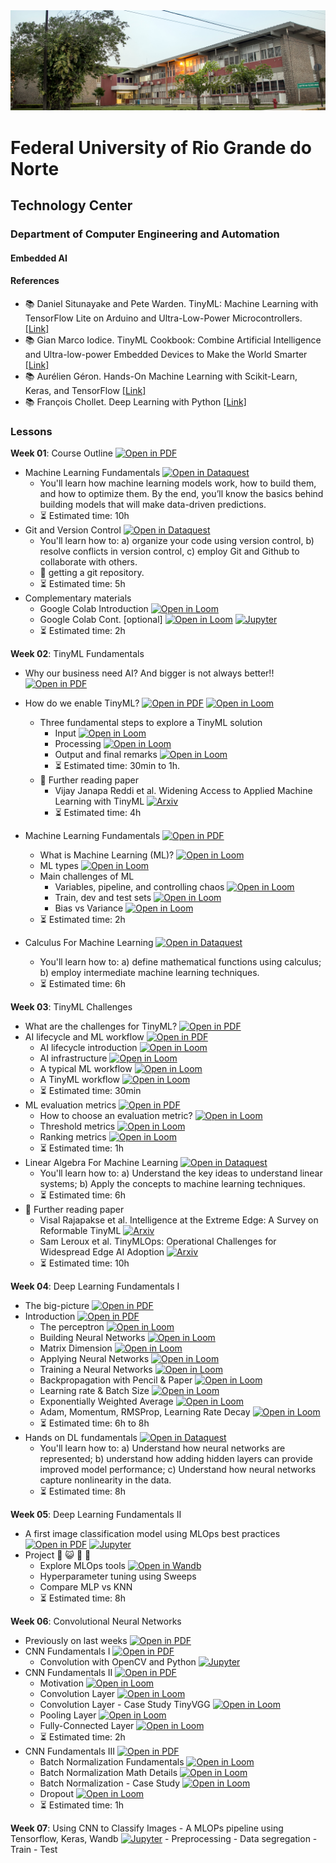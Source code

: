 
<center><img width="800" src="images/ct.jpeg"></center>

# Federal University of Rio Grande do Norte
## Technology Center
### Department of Computer Engineering and Automation 
#### Embedded AI

#### References

- :books: Daniel Situnayake and Pete Warden. TinyML: Machine Learning with TensorFlow Lite on Arduino and Ultra-Low-Power Microcontrollers. [[Link]](https://www.oreilly.com/library/view/tinyml/9781492052036/)
- :books: Gian Marco Iodice. TinyML Cookbook: Combine Artificial Intelligence and Ultra-low-power Embedded Devices to Make the World Smarter [[Link]](https://github.com/PacktPublishing/TinyML-Cookbook)
- :books: Aurélien Géron. Hands-On Machine Learning with Scikit-Learn, Keras, and TensorFlow [[Link]](https://www.oreilly.com/library/view/hands-on-machine-learning/9781492032632/)
- :books: François Chollet. Deep Learning with Python [[Link]](https://www.manning.com/books/deep-learning-with-python)


### Lessons

**Week 01**: Course Outline [![Open in PDF](https://img.shields.io/badge/-PDF-EC1C24?style=flat-square&logo=adobeacrobatreader)](https://github.com/ivanovitchm/embedded.ai/tree/main/lessons/week_01/course_outline.pdf)
- Machine Learning Fundamentals [![Open in Dataquest](https://img.shields.io/badge/link-dataquest-green)](https://www.dataquest.io/course/machine-learning-fundamentals/)
    - You'll learn how machine learning models work, how to build them, and how to optimize them. By the end, you’ll know the basics behind building models that will make data-driven predictions.
    - :hourglass_flowing_sand: Estimated time: 10h
- Git and Version Control [![Open in Dataquest](https://img.shields.io/badge/link-dataquest-green)](https://www.dataquest.io/course/git-and-vcs/)
    - You'll learn how to: a) organize your code using version control, b) resolve conflicts in version control, c) employ Git and Github to collaborate with others.
    - :facepunch: getting a git repository.
    - :hourglass_flowing_sand: Estimated time: 5h
- Complementary materials
    - Google Colab Introduction [![Open in Loom](https://img.shields.io/badge/-Video-83DA77?style=flat-square&logo=loom)](https://www.loom.com/share/8a4f0d34b3cb4d9ea04b6dcf0b3d1aca)
    - Google Colab Cont. [optional] [![Open in Loom](https://img.shields.io/badge/-Video-83DA77?style=flat-square&logo=loom)](https://www.loom.com/share/d96cb0af7d9c4416bfe8145c93248a11) [![Jupyter](https://img.shields.io/badge/-Notebook-191A1B?style=flat-square&logo=jupyter)](https://github.com/ivanovitchm/embedded.ai/blob/main/lessons/week_01/Python_Tutorial.ipynb)
    - :hourglass_flowing_sand: Estimated time: 2h

**Week 02**: TinyML Fundamentals
- Why our business need AI? And bigger is not always better!! [![Open in PDF](https://img.shields.io/badge/-PDF-EC1C24?style=flat-square&logo=adobeacrobatreader)](https://github.com/ivanovitchm/embedded.ai/blob/main/lessons/week_02/tinyml_fundamentals_part1.pdf)
- How do we enable TinyML? [![Open in PDF](https://img.shields.io/badge/-PDF-EC1C24?style=flat-square&logo=adobeacrobatreader)](https://github.com/ivanovitchm/embedded.ai/blob/main/lessons/week_02/tinyml_fundamentals_part2.pdf) [![Open in Loom](https://img.shields.io/badge/-Video-83DA77?style=flat-square&logo=loom)](https://www.loom.com/share/bcb21b8a709f442aa6069b39a2cd339a)
    - Three fundamental steps to explore a TinyML solution
        - Input [![Open in Loom](https://img.shields.io/badge/-Video-83DA77?style=flat-square&logo=loom)](https://www.loom.com/share/848bd54345ce4dc7bf7e4bc0ef8bddc5)
        - Processing [![Open in Loom](https://img.shields.io/badge/-Video-83DA77?style=flat-square&logo=loom)](https://www.loom.com/share/b7f0325996f4497ab66af34dfb01d61b)
        - Output and final remarks [![Open in Loom](https://img.shields.io/badge/-Video-83DA77?style=flat-square&logo=loom)](https://www.loom.com/share/9af1e841bdc6481fbbcbe06b26f27d68)
        - :hourglass_flowing_sand: Estimated time: 30min to 1h.
    - :page_facing_up: Further reading paper
        - Vijay Janapa Reddi et al. Widening Access to Applied Machine Learning with TinyML [![Arxiv](https://img.shields.io/badge/paper-arxiv-red)](https://arxiv.org/pdf/2106.04008.pdf)
        - :hourglass_flowing_sand: Estimated time: 4h


- Machine Learning Fundamentals  [![Open in PDF](https://img.shields.io/badge/-PDF-EC1C24?style=flat-square&logo=adobeacrobatreader)](https://github.com/ivanovitchm/embedded.ai/blob/main/lessons/week_02/ml_fundamentals.pdf)
    - What is Machine Learning (ML)? [![Open in Loom](https://img.shields.io/badge/-Video-83DA77?style=flat-square&logo=loom)](https://www.loom.com/share/098676fae4c2464788dd67ac1b419340)
    - ML types [![Open in Loom](https://img.shields.io/badge/-Video-83DA77?style=flat-square&logo=loom)](https://www.loom.com/share/4005e7ef95d4431db1bd266979a6789c)
    - Main challenges of ML
        - Variables, pipeline, and controlling chaos [![Open in Loom](https://img.shields.io/badge/-Video-83DA77?style=flat-square&logo=loom)](https://www.loom.com/share/f5456342c6b643799c1824362020fc5e)
        - Train, dev and test sets [![Open in Loom](https://img.shields.io/badge/-Video-83DA77?style=flat-square&logo=loom)](https://www.loom.com/share/954298d6f4c1433488239956b5d7007e)
        - Bias vs Variance [![Open in Loom](https://img.shields.io/badge/-Video-83DA77?style=flat-square&logo=loom)](https://www.loom.com/share/c496098013c84911a9ac353fec7e3131)
    - :hourglass_flowing_sand: Estimated time: 2h
- Calculus For Machine Learning [![Open in Dataquest](https://img.shields.io/badge/link-dataquest-green)](https://www.dataquest.io/course/calculus-for-machine-learning/)
    - You'll learn how to: a) define mathematical functions using calculus; b) employ intermediate machine learning techniques.
    - :hourglass_flowing_sand: Estimated time: 6h

**Week 03**: TinyML Challenges
- What are the challenges for TinyML? [![Open in PDF](https://img.shields.io/badge/-PDF-EC1C24?style=flat-square&logo=adobeacrobatreader)](https://github.com/ivanovitchm/embedded.ai/blob/main/lessons/week_03/TinyML%20Challenges.pdf)
- AI lifecycle and ML workflow [![Open in PDF](https://img.shields.io/badge/-PDF-EC1C24?style=flat-square&logo=adobeacrobatreader)](https://github.com/ivanovitchm/embedded.ai/blob/main/lessons/week_03/AI%20Lifecycle%20and%20ML%20Workflow.pdf)
    - AI lifecycle introduction [![Open in Loom](https://img.shields.io/badge/-Video-83DA77?style=flat-square&logo=loom)](https://www.loom.com/share/a07891c7734745c6bde4bce56986fbf5)
    - AI infrastructure [![Open in Loom](https://img.shields.io/badge/-Video-83DA77?style=flat-square&logo=loom)](https://www.loom.com/share/9119e306aa5f49dfab0414c0c673be27)
    - A typical ML workflow [![Open in Loom](https://img.shields.io/badge/-Video-83DA77?style=flat-square&logo=loom)](https://www.loom.com/share/f53740fb59ce4a029eac1e906f73d52d)
    - A TinyML workflow [![Open in Loom](https://img.shields.io/badge/-Video-83DA77?style=flat-square&logo=loom)](https://www.loom.com/share/2126d309b0554825b06488db997b16a1)
    - :hourglass_flowing_sand: Estimated time: 30min
- ML evaluation metrics [![Open in PDF](https://img.shields.io/badge/-PDF-EC1C24?style=flat-square&logo=adobeacrobatreader)](https://github.com/ivanovitchm/embedded.ai/blob/main/lessons/week_03/ML%20-%20Evaluation%20Metrics.pdf)
    - How to choose an evaluation metric? [![Open in Loom](https://img.shields.io/badge/-Video-83DA77?style=flat-square&logo=loom)](https://www.loom.com/share/3dd9bd6dcb844704ba9cd1e1b34932c3)
    - Threshold metrics [![Open in Loom](https://img.shields.io/badge/-Video-83DA77?style=flat-square&logo=loom)](https://www.loom.com/share/efc3248b6f8747a3ab86cd22cadde993)
    - Ranking metrics [![Open in Loom](https://img.shields.io/badge/-Video-83DA77?style=flat-square&logo=loom)](https://www.loom.com/share/1394db7fc27e4592af6f538c06cebbd1)
    - :hourglass_flowing_sand: Estimated time: 1h
- Linear Algebra For Machine Learning [![Open in Dataquest](https://img.shields.io/badge/link-dataquest-green)](https://www.dataquest.io/course/linear-algebra-for-machine-learning/)
    - You'll learn how to: a) Understand the key ideas to understand linear systems; b) Apply the concepts to machine learning techniques.
    - :hourglass_flowing_sand: Estimated time: 6h
- :page_facing_up: Further reading paper
    -  Visal Rajapakse et al. Intelligence at the Extreme Edge: A Survey on Reformable TinyML [![Arxiv](https://img.shields.io/badge/paper-arxiv-red)](https://arxiv.org/abs/2204.00827)
    - Sam Leroux et al. TinyMLOps: Operational Challenges for Widespread Edge AI Adoption [![Arxiv](https://img.shields.io/badge/paper-arxiv-red)](https://arxiv.org/abs/2203.10923)
    - :hourglass_flowing_sand: Estimated time: 10h

**Week 04**: Deep Learning Fundamentals I
- The big-picture [![Open in PDF](https://img.shields.io/badge/-PDF-EC1C24?style=flat-square&logo=adobeacrobatreader)](https://github.com/ivanovitchm/embedded.ai/blob/main/lessons/week_04/DL%20Fundamentals%20-%20Big%20Picture.pdf)
- Introduction [![Open in PDF](https://img.shields.io/badge/-PDF-EC1C24?style=flat-square&logo=adobeacrobatreader)](https://github.com/ivanovitchm/embedded.ai/blob/main/lessons/week_04/Deep%20Learning%20Fundamentals%20-%20Introduction.pdf)
    - The perceptron [![Open in Loom](https://img.shields.io/badge/-Video-83DA77?style=flat-square&logo=loom)](https://www.loom.com/share/8d0ed35c632a4f0e805c103376974ec6)
    - Building Neural Networks [![Open in Loom](https://img.shields.io/badge/-Video-83DA77?style=flat-square&logo=loom)](https://www.loom.com/share/4ed93e63f36f468dad163bde0ed4102c)
    - Matrix Dimension [![Open in Loom](https://img.shields.io/badge/-Video-83DA77?style=flat-square&logo=loom)](https://www.loom.com/share/ac46a8425264456ea91f9644df3d992a)
    - Applying Neural Networks [![Open in Loom](https://img.shields.io/badge/-Video-83DA77?style=flat-square&logo=loom)](https://www.loom.com/share/24f247d0c8a74a48b3e481985fd843bd)
    - Training a Neural Networks [![Open in Loom](https://img.shields.io/badge/-Video-83DA77?style=flat-square&logo=loom)](https://www.loom.com/share/c96bebdd16d9444e9c4adf23a4a93398)
    - Backpropagation with Pencil & Paper [![Open in Loom](https://img.shields.io/badge/-Video-83DA77?style=flat-square&logo=loom)](https://www.loom.com/share/3098f18d6fdc4a039d5e382357bebc82)
    - Learning rate & Batch Size [![Open in Loom](https://img.shields.io/badge/-Video-83DA77?style=flat-square&logo=loom)](https://www.loom.com/share/4271c1e07f294ec181a0b40b93f604b7)
    - Exponentially Weighted Average [![Open in Loom](https://img.shields.io/badge/-Video-83DA77?style=flat-square&logo=loom)](https://www.loom.com/share/eb2e3905d23742d98572d14120fb3f57)
    - Adam, Momentum, RMSProp, Learning Rate Decay [![Open in Loom](https://img.shields.io/badge/-Video-83DA77?style=flat-square&logo=loom)](https://www.loom.com/share/6b4b3a14b3044dfdbe76a5606bc8e513)
    - :hourglass_flowing_sand: Estimated time: 6h to 8h
- Hands on DL fundamentals [![Open in Dataquest](https://img.shields.io/badge/link-dataquest-green)](https://www.dataquest.io/course/deep-learning-fundamentals/)
    - You'll learn how to: a) Understand how neural networks are represented; b) understand how adding hidden layers can provide improved model performance; c) Understand how neural networks capture nonlinearity in the data.
    - :hourglass_flowing_sand: Estimated time: 8h

**Week 05**: Deep Learning Fundamentals II
- A first image classification model using MLOps best practices [![Open in PDF](https://img.shields.io/badge/-PDF-EC1C24?style=flat-square&logo=adobeacrobatreader)](https://github.com/ivanovitchm/embedded.ai/blob/main/lessons/week_05/Week%2005.pdf) [![Jupyter](https://img.shields.io/badge/-Notebook-191A1B?style=flat-square&logo=jupyter)](https://github.com/ivanovitchm/embedded.ai/tree/main/lessons/week_05/first_classifier)
- Project :star2: :smiley_cat: :dog: :panda_face:
    - Explore MLOps tools [![Open in Wandb](https://img.shields.io/badge/w%26b-weights%20and%20biases-yellow)](https://wandb.ai/)
    - Hyperparameter tuning using Sweeps
    - Compare MLP vs KNN
    - :hourglass_flowing_sand: Estimated time: 8h

**Week 06**: Convolutional Neural Networks
- Previously on last weeks [![Open in PDF](https://img.shields.io/badge/-PDF-EC1C24?style=flat-square&logo=adobeacrobatreader)](https://github.com/ivanovitchm/embedded.ai/blob/main/lessons/week_06/Review.pdf)
- CNN Fundamentals I [![Open in PDF](https://img.shields.io/badge/-PDF-EC1C24?style=flat-square&logo=adobeacrobatreader)](https://github.com/ivanovitchm/embedded.ai/blob/main/lessons/week_06/CNN%20Fundamentals.pdf)
    - Convolution with OpenCV and Python [![Jupyter](https://img.shields.io/badge/-Notebook-191A1B?style=flat-square&logo=jupyter)](https://github.com/ivanovitchm/embedded.ai/blob/main/lessons/week_06/Kernel.ipynb)
- CNN Fundamentals II [![Open in PDF](https://img.shields.io/badge/-PDF-EC1C24?style=flat-square&logo=adobeacrobatreader)](https://github.com/ivanovitchm/embedded.ai/blob/main/lessons/week_06/CNN%20Fundamentals%20II.pdf)
    - Motivation [![Open in Loom](https://img.shields.io/badge/-Video-83DA77?style=flat-square&logo=loom)](https://www.loom.com/share/865e030bda434919a38f5930e7dad905)
    - Convolution Layer [![Open in Loom](https://img.shields.io/badge/-Video-83DA77?style=flat-square&logo=loom)](https://www.loom.com/share/3a704c484eb445b4a378fced12260500)
    - Convolution Layer - Case Study TinyVGG [![Open in Loom](https://img.shields.io/badge/-Video-83DA77?style=flat-square&logo=loom)](https://www.loom.com/share/3a040963023b458299006b45dedfb52c)
    - Pooling Layer [![Open in Loom](https://img.shields.io/badge/-Video-83DA77?style=flat-square&logo=loom)](https://www.loom.com/share/14c185c0ef6c422ca413d9ec4947beef)
    - Fully-Connected Layer  [![Open in Loom](https://img.shields.io/badge/-Video-83DA77?style=flat-square&logo=loom)](https://www.loom.com/share/d2fe00b7321946748a2deafe6038b111)
     - :hourglass_flowing_sand: Estimated time: 2h
- CNN Fundamentals III [![Open in PDF](https://img.shields.io/badge/-PDF-EC1C24?style=flat-square&logo=adobeacrobatreader)](https://github.com/ivanovitchm/embedded.ai/blob/main/lessons/week_06/CNN%20Fundamentals%20III.pdf)
    - Batch Normalization Fundamentals [![Open in Loom](https://img.shields.io/badge/-Video-83DA77?style=flat-square&logo=loom)](https://www.loom.com/share/e4f7512f0ebf4f9199b094f062b605db)
    - Batch Normalization Math Details [![Open in Loom](https://img.shields.io/badge/-Video-83DA77?style=flat-square&logo=loom)](https://www.loom.com/share/9bd7666149694da39d3aef344d7b3abe)
    - Batch Normalization - Case Study [![Open in Loom](https://img.shields.io/badge/-Video-83DA77?style=flat-square&logo=loom)](https://www.loom.com/share/5c0da2ffbc0c4565905137bf1f6c114b)
    - Dropout [![Open in Loom](https://img.shields.io/badge/-Video-83DA77?style=flat-square&logo=loom)](https://www.loom.com/share/1a567d7af3494e89a44b9a607cab8373)
    - :hourglass_flowing_sand: Estimated time: 1h

**Week 07**: Using CNN to Classify Images
    - A MLOPs pipeline using Tensorflow, Keras, Wandb [![Jupyter](https://img.shields.io/badge/-Notebook-191A1B?style=flat-square&logo=jupyter)](https://github.com/ivanovitchm/embedded.ai/tree/main/lessons/week_07)
        - Preprocessing
        - Data segregation
        - Train
        - Test